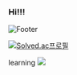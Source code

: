 ### Hi!!!

<!--
**cowkjw/cowkjw** is a ✨ _special_ ✨ repository because its `README.md` (this file) appears on your GitHub profile.

Here are some ideas to get you started:

- 🔭 I’m currently working on ...
- 🌱 I’m currently learning ...
- 👯 I’m looking to collaborate on ...
- 🤔 I’m looking for help with ...
- 💬 Ask me about ...
- 📫 How to reach me: ...
- 😄 Pronouns: ...
- ⚡ Fun fact: ...
-->

![Footer](https://capsule-render.vercel.app/api?type=waving&color=auto&height=200&section=footer&text=JangWon%20Kim&fontSize=100)








[![Solved.ac프로필](http://mazassumnida.wtf/api/v2/generate_badge?boj=cowkjw)](https://solved.ac/cowkjw)






learning <img src="https://img.shields.io/badge/C++-00599C?style=flat-square&logo=C%2B%2B&logoColor=white"/></a>
